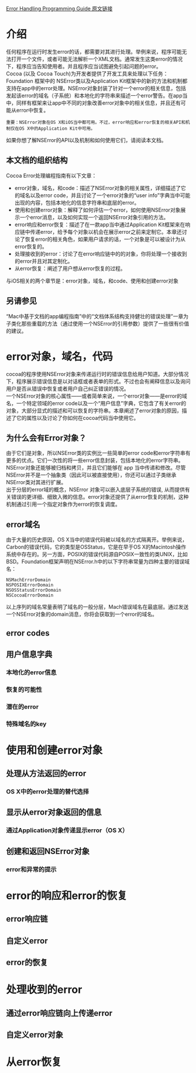 [Error Handling Programming Guide 原文链接](https://developer.apple.com/library/content/documentation/Cocoa/Conceptual/ErrorHandlingCocoa/ErrorHandling/ErrorHandling.html#//apple_ref/doc/uid/TP40001806)

# 介绍
任何程序在运行时发生error的话，都需要对其进行处理。举例来说，程序可能无法打开一个文件，或者可能无法解析一个XML文档。通常发生这类error的情况下，程序应当告知使用者。并且程序应当试图避免引起问题的error。  
Cocoa (以及 Cocoa Touch)为开发者提供了开发工具来处理以下任务：Foundation 框架中的 NSError类以及Application Kit框架中的新的方法和机制都支持在app中的error处理。NSError对象封装了针对一个error的相关信息，包括发起该error的域名（子系统）和本地化的字符串来描述一个error警告。在app当中，同样有框架来让app中不同的对象改善error对象中的相关信息，并且还有可能从error中恢复。  

	重要：NSError对象在OS X和iOS当中都可用。不过，error响应和error恢复的相关API和机制仅在OS X中的Application Kit中可用。

如果你想了解NSError的API以及机制和如何使用它们，请阅读本文档。
## 本文档的组织结构
Cocoa Error处理编程指南有以下文章：

* error对象，域名，和code：描述了NSError对象的相关属性，详细描述了它的域名以及error code，并且讨论了一个error对象的“user info”字典当中可能出现的内容，包括本地化的信息字符串和底层的error。
* 使用和创建error对象：解释了如何评估一个error，如何使用NSError对象展示一个error消息，以及如何实现一个返回NSError对象引用的方法。
* error响应和error恢复：描述了在一款app当中通过Application Kit框架来在响应链中传递error，给予每个对象以机会在展示error之前来定制它。本章还讨论了恢复error的相关角色，如果用户请求的话，一个对象是可以被设计为从error恢复的。
* 处理接收到的error：讨论了在error响应链中的的对象，你将处理一个接收到的error并且对其定制化。
* 从error恢复：阐述了用户想从error恢复的过程。

与iOS相关的两个章节是：error对象，域名，和code、使用和创建error对象
## 另请参见
“Mac中基于文档的app编程指南”中的“文档体系结构支持健壮的错误处理”一章为子类化那些重载的方法（通过使用一个NSError的引用参数）提供了一些很有价值的建议。  

# error对象，域名，代码
cocoa的程序使用NSError对象来传递运行时的错误信息给用户知道。大部分情况下，程序展示错误信息是以对话框或者表单的形式。不过也会有阐释信息以及询问用户是否从错误中恢复或者用户自己纠正错误的情况。  
一个NSError对象的核心属性——或者简单来说，一个error对象——是error的域名，一个特定领域的error code以及一个“用户信息”字典，它包含了有关error的对象，大部分显式的描述和可以恢复的字符串。本章阐述了error对象的原因，描述了它的属性以及讨论了你如何在cocoa代码当中使用它。
## 为什么会有Error对象？
由于它们是对象，所以NSError类的实例比一些简单的error code和error字符串有更多的优点。它们一次性的将一些error信息封装，包括本地化的error字符串。NSError对象还能够被归档和拷贝，并且它们能够在 app 当中传递和修改。尽管NSError并不是一个抽象类（因此可以被直接使用），你还可以通过子类继承NSError类对其进行扩展。  
出于分层的error域的概念，NSError 对象可以嵌入底层子系统的错误, 从而提供有关错误的更详细、细致入微的信息。error对象还提供了从error恢复的机制，这种机制通过引用一个指定对象作为error的恢复调度。
## error域名
由于大量的历史原因，OS X当中的错误代码被以域名的方式隔离开。举例来说，Carbon的错误代码，它的类型是OSStatus，它是在早于OS X的Macintosh操作系统中存在的。另一方面，POSIX的错误代码源自POSIX一致性的类UNIX，比如BSD。Foundation框架声明在NSError.h中的以下字符串常量为四种主要的错误域名：  

	NSMachErrorDomain
	NSPOSIXErrorDomain
	NSOSStatusErrorDomain
	NSCocoaErrorDomain

以上序列的域名常量表明了域名的一般分层，Mach错误域名在最底层。通过发送一个NSError对象的domain消息，你将会获取到一个error的域名。  

## error codes

## 用户信息字典

### 本地化的error信息

### 恢复的可能性

### 潜在的error

### 特殊域名的key

# 使用和创建error对象

## 处理从方法返回的error

### OS X中的error处理的替代选择

## 显示从error对象返回的信息

### 通过Application对象传递显示error（OS X）

## 创建和返回NSError对象

### error和异常的提示

# error的响应和error的恢复

## error响应链

## 自定义error

## error的恢复

# 处理收到的error

## 通过error响应链向上传递error

## 自定义error对象

# 从error恢复